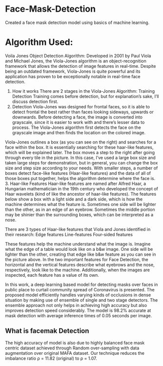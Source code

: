 # Face-Mask-Detection
Created a face mask detection model using basics of machine learning.

# Algorithm Used:
Voila Jones Object Detection Algorithm:
Developed in 2001 by Paul Viola and Michael Jones, the Viola-Jones algorithm is an object-recognition framework that allows the detection of image features in real-time.
Despite being an outdated framework, Viola-Jones is quite powerful and its application has proven to be exceptionally notable in real-time face detection.
1. How it works
There are 2 stages in the Viola-Jones Algorithm:
Training
Detection
Training comes before detection, but for explanation’s sake, I’ll discuss detection first.
2. Detection
Viola-Jones was designed for frontal faces, so it is able to detect frontal the best rather than faces looking sideways, upwards or downwards. Before detecting a face, the image is converted into grayscale, since it is easier to work with and there’s lesser data to process. The Viola-Jones algorithm first detects the face on the grayscale image and then finds the location on the colored image.

Viola-Jones outlines a box (as you can see on the right) and searches for a face within the box. It is essentially searching for these haar-like features, which will be explained later. The box moves a step to the right after going through every tile in the picture. In this case, I’ve used a large box size and taken large steps for demonstration, but in general, you can change the box size and step size according to your needs.
With smaller steps, a number of boxes detect face-like features (Haar-like features) and the data of all of those boxes put together, helps the algorithm determine where the face is.
3. Haar-like Features
Haar-like features are named after Alfred Haar, a Hungarian mathematician in the 19th century who developed the concept of Haar wavelets (kind of like the ancestor of haar-like features). The features below show a box with a light side and a dark side, which is how the machine determines what the feature is. Sometimes one side will be lighter than the other, as in an edge of an eyebrow. Sometimes the middle portion may be shinier than the surrounding boxes, which can be interpreted as a nose.

There are 3 types of Haar-like features that Viola and Jones identified in their research:
Edge features
Line-features
Four-sided features

These features help the machine understand what the image is. Imagine what the edge of a table would look like on a b&w image. One side will be lighter than the other, creating that edge like b&w feature as you can see in the picture above.
In the two important features for Face Detection, the horizontal and the vertical features describe what eyebrows and the nose, respectively, look like to the machine.
Additionally, when the images are inspected, each feature has a value of its own.

In this work, a deep learning based model for detecting masks over faces in public place to curtail community spread of Coronavirus is presented. The proposed model efficiently handles varying kinds of occlusions in dense situation by making use of ensemble of single and two stage detectors. The ensemble approach not only helps in achieving high accuracy but also improves detection speed considerably. The model is 98.2% accurate at mask detection with average inference times of 0.05 seconds per image.

## What is facemak Detection 
The high accuracy of model is also due to highly balanced face mask centric dataset achieved through Random over-sampling with data augmentation over original MAFA dataset. Our technique reduces the imbalance ratio ρ = 11.82 (original) to ρ = 1.07.
